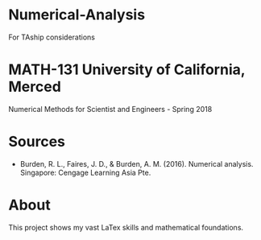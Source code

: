 # Numerical-Analysis
For TAship considerations

# MATH-131 University of California, Merced
Numerical Methods for Scientist and Engineers - Spring 2018

# Sources 
- Burden, R. L., Faires, J. D., &amp; Burden, A. M. (2016). Numerical analysis. Singapore: Cengage Learning Asia Pte.

# About 
This project shows my vast LaTex skills and mathematical foundations. 
